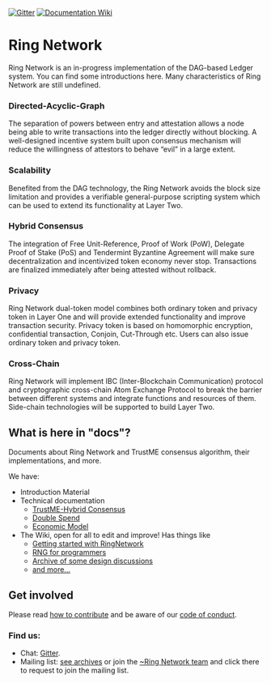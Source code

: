 [![Gitter](https://badges.gitter.im/rng-core/community.svg)](https://gitter.im/rng-core/community?utm_source=badge&utm_medium=badge&utm_campaign=pr-badge)
[![Documentation Wiki](https://img.shields.io/badge/doc-wiki-blue.svg)](https://github.com/ringnetwork/docs/wiki)
# Ring Network
Ring Network is an in-progress implementation of the DAG-based Ledger system. You can find some introductions here. Many characteristics of Ring Network are still undefined. 
### Directed-Acyclic-Graph
The separation of powers between entry and attestation allows a node being able to write transactions into the ledger directly without blocking. A well-designed incentive system built upon consensus mechanism will reduce the willingness of attestors to behave “evil” in a large extent.

### Scalability
Benefited from the DAG technology, the Ring Network avoids the block size limitation and provides a verifiable general-purpose scripting system which can be used to extend its functionality at Layer Two.

### Hybrid Consensus
The integration of Free Unit-Reference, Proof of Work (PoW), Delegate Proof of Stake (PoS) and Tendermint Byzantine Agreement will make sure decentralization and incentivized token economy never stop. Transactions are finalized immediately after being attested without rollback.

### Privacy
Ring Network dual-token model combines both ordinary token and privacy token in Layer One and will provide extended functionality and improve transaction security. Privacy token is based on homomorphic encryption, confidential transaction, Conjoin, Cut-Through etc. Users can also issue ordinary token and privacy token.

### Cross-Chain
Ring Network will implement IBC (Inter-Blockchain Communication) protocol and cryptographic cross-chain Atom Exchange Protocol to break the barrier between different systems and integrate functions and resources of them. Side-chain technologies will be supported to build Layer Two.


## What is here in "docs"?
Documents about Ring Network and TrustME consensus algorithm, their implementations, and more.

We have:
- Introduction Material
- Technical documentation
   - [TrustME-Hybrid Consensus](./TrustMEHybridConsensus_CN.md)
   - [Double Spend](./DoubleSpend_CN.md)
   - [Economic Model](./EconomicModel_CN.md)
- The Wiki, open for all to edit and improve! Has things like
   - [Getting started with RingNetwork](https://github.com/ringnetwork/docs/wiki/Getting-Started-With-RingNetwork-Links-and-Resources)
   - [RNG for programmers](https://github.com/ringnetwork/docs/wiki/Hacking-and-contributing)
   - [Archive of some design discussions](https://github.com/ringnetwork/docs/wiki/Design-discussions)
   - [and more...](https://github.com/ringnetwork/docs/wiki/)

## Get involved

Please read [how to contribute](./CONTRIBUTING.md)
and be aware of our
[code of conduct](./CODE_OF_CONDUCT.md).

### Find us:

* Chat: [Gitter](https://gitter.im/Ring-Network/community).
* Mailing list: [see archives](https://lists.launchpad.net/ringnetwork/) or
join the [~Ring Network team](https://launchpad.net/~ringnetwork)
and click there to request to join the mailing list.

